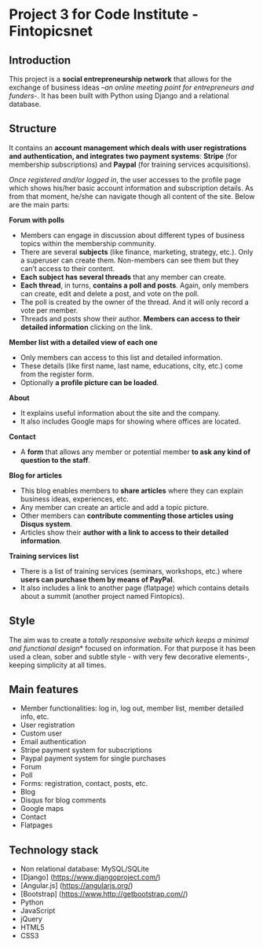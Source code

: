 # Project 3 for Code Institute - Fintopicsnet
## Introduction

This project is a **social entrepreneurship network** that allows for the exchange of business ideas –*an online meeting point for entrepreneurs and funders*-. It has been built with Python using Django and a relational database. 

## Structure

It contains an **account management which deals with user registrations and authentication, and integrates two payment systems**: **Stripe** (for membership subscriptions) and **Paypal** (for training services acquisitions). 

*Once registered and/or logged in*, the user accesses to the profile page which shows his/her basic account information and subscription details. As from that moment, he/she can navigate though all content of the site. Below are the main parts:

**Forum with polls**
* Members can engage in discussion about different types of business topics within the membership community.
* There are several **subjects** (like finance, marketing, strategy, etc.). Only a superuser can create them. Non-members can see them but they can’t access to their content.
* **Each subject has several threads** that any member can create. 
* **Each thread**, in turns, **contains a poll and posts**. Again, only members can create, edit and delete a post, and vote on the poll.
* The poll is created by the owner of the thread. And it will only record a vote per member.
* Threads and posts show their author. **Members can access to their detailed information** clicking on the link. 

**Member list with a detailed view of each one**
* Only members can access to this list and detailed information.
* These details (like first name, last name, educations, city, etc.) come from the register form. 
* Optionally **a profile picture can be loaded**. 

**About**
* It explains useful information about the site and the company.
* It also includes Google maps for showing where offices are located. 

**Contact**
* A **form** that allows any member or potential member **to ask any kind of question to the staff**. 

**Blog for articles**
* This blog enables members to **share articles** where they can explain business ideas, experiences, etc.
* Any member can create an article and add a topic picture.
* Other members can **contribute commenting those articles using Disqus system**.
* Articles show their **author with a link to access to their detailed information**.

**Training services list** 
* There is a list of training services (seminars, workshops, etc.) where **users can purchase them by means of PayPal**. 
* It also includes a link to another page (flatpage) which contains details about a summit (another project named Fintopics).  
	 

## Style
The aim was to create a *totally responsive website which keeps a minimal and functional design** focused on information. For that purpose it has been used a clean, sober and subtle style - with very few decorative elements-, keeping simplicity at all times. 

## Main features
* Member functionalities: log in, log out, member list, member detailed info, etc.
* User registration
* Custom user 
* Email authentication
* Stripe payment system for subscriptions
* Paypal payment system for single purchases
* Forum 
* Poll
* Forms: registration, contact, posts, etc.
* Blog
* Disqus for blog comments
* Google maps
* Contact
* Flatpages

## Technology stack
* Non relational database: MySQL/SQLite
* [Django] (https://www.djangoproject.com/)
* [Angular.js] (https://angularjs.org/)
* [Bootstrap] (https://www.http://getbootstrap.com//)
* Python
* JavaScript
* jQuery
* HTML5
* CSS3
